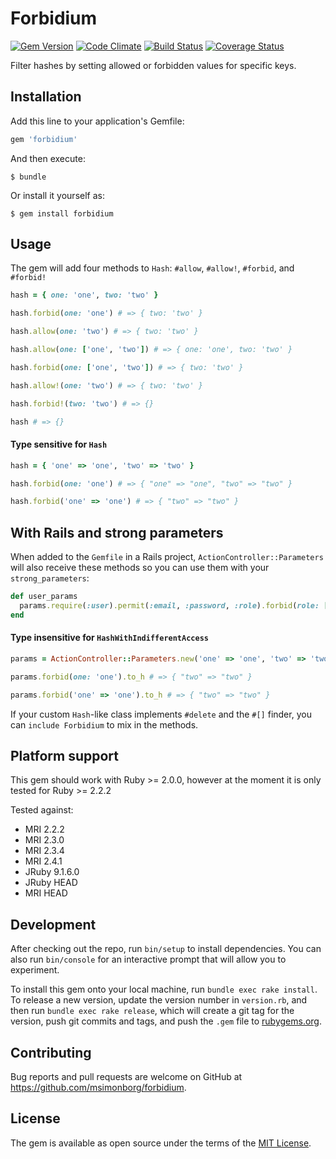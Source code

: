 # Forbidium
[![Gem Version](https://badge.fury.io/rb/forbidium.svg)](https://badge.fury.io/rb/forbidium)
[![Code Climate](https://codeclimate.com/github/msimonborg/forbidium/badges/gpa.svg)](https://codeclimate.com/github/msimonborg/forbidium)
[![Build Status](https://travis-ci.org/msimonborg/forbidium.svg?branch=master)](https://travis-ci.org/msimonborg/forbidium)
[![Coverage Status](https://coveralls.io/repos/github/msimonborg/forbidium/badge.svg?branch=master)](https://coveralls.io/github/msimonborg/forbidium?branch=master)

Filter hashes by setting  allowed or forbidden values for specific keys.

## Installation

Add this line to your application's Gemfile:

```ruby
gem 'forbidium'
```

And then execute:

    $ bundle

Or install it yourself as:

    $ gem install forbidium

## Usage
The gem will add four methods to `Hash`: `#allow`, `#allow!`, `#forbid`, and `#forbid!`

```ruby
hash = { one: 'one', two: 'two' }

hash.forbid(one: 'one') # => { two: 'two' }

hash.allow(one: 'two') # => { two: 'two' }

hash.allow(one: ['one', 'two']) # => { one: 'one', two: 'two' }

hash.forbid(one: ['one', 'two']) # => { two: 'two' }

hash.allow!(one: 'two') # => { two: 'two' }

hash.forbid!(two: 'two') # => {}

hash # => {}
```

#### Type sensitive for `Hash`

```ruby
hash = { 'one' => 'one', 'two' => 'two' }

hash.forbid(one: 'one') # => { "one" => "one", "two" => "two" }

hash.forbid('one' => 'one') # => { "two" => "two" }
```

## With Rails and strong parameters

When added to the `Gemfile` in a Rails project, `ActionController::Parameters` will also receive these methods so you can use them with your `strong_parameters`:

```ruby
def user_params
  params.require(:user).permit(:email, :password, :role).forbid(role: ['sys_admin', 'owner'])
end
```

#### Type insensitive for `HashWithIndifferentAccess`
```ruby
params = ActionController::Parameters.new('one' => 'one', 'two' => 'two').permit(:one, :two)

params.forbid(one: 'one').to_h # => { "two" => "two" }

params.forbid('one' => 'one').to_h # => { "two" => "two" }
```

If your custom `Hash`-like class implements `#delete` and the `#[]` finder, you can `include Forbidium` to mix in the methods.

## Platform support

This gem should work with Ruby >= 2.0.0, however at the moment it is only tested for Ruby >= 2.2.2

Tested against:
* MRI 2.2.2
* MRI 2.3.0
* MRI 2.3.4
* MRI 2.4.1
* JRuby 9.1.6.0
* JRuby HEAD
* MRI HEAD

## Development

After checking out the repo, run `bin/setup` to install dependencies. You can also run `bin/console` for an interactive prompt that will allow you to experiment.

To install this gem onto your local machine, run `bundle exec rake install`. To release a new version, update the version number in `version.rb`, and then run `bundle exec rake release`, which will create a git tag for the version, push git commits and tags, and push the `.gem` file to [rubygems.org](https://rubygems.org).

## Contributing

Bug reports and pull requests are welcome on GitHub at https://github.com/msimonborg/forbidium.


## License

The gem is available as open source under the terms of the [MIT License](http://opensource.org/licenses/MIT).
